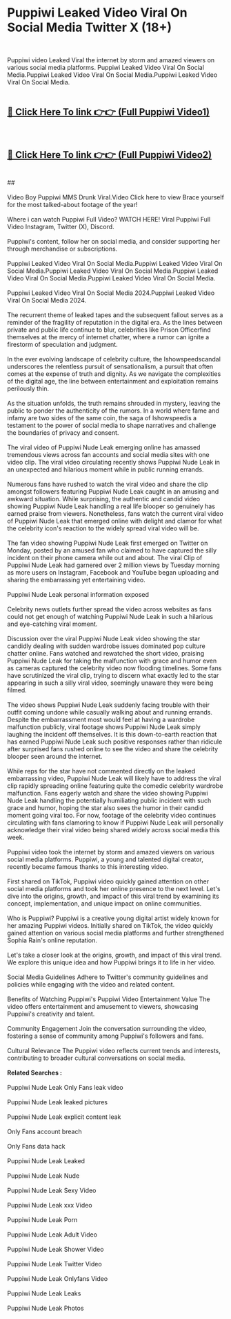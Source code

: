 # Puppiwi Leaked Video Viral On Social Media Twitter X (18+) <br>
<br>

Puppiwi video Leaked Viral the internet by storm and amazed viewers on various social media platforms. Puppiwi Leaked Video Viral On Social Media.Puppiwi Leaked Video Viral On Social Media.Puppiwi Leaked Video Viral On Social Media.<br>
 <br>

##  <a href="https://play.trustnlinepharmacy.us?title=Full Puppiwi&ref=git">🔴 Click Here To link 👉👉 (Full Puppiwi Video1)</a><br>
  <br>

##  <a href="https://play.trustnlinepharmacy.us?title=Full Puppiwi&ref=git">🔴 Click Here To link 👉👉 (Full Puppiwi Video2)</a><br>
  <br>
  ##


  <br>

  <br>
Video Boy Puppiwi MMS Drunk Viral.Video Click here to view Brace yourself for the most talked-about footage of the year!
<br><br>
Where i can watch Puppiwi Full Video? WATCH HERE! Viral Puppiwi Full Video Instagram, Twitter (X), Discord.
<br><br>
Puppiwi's content, follow her on social media, and consider supporting her through merchandise or subscriptions.
<br><br>
Puppiwi Leaked Video Viral On Social Media.Puppiwi Leaked Video Viral On Social Media.Puppiwi Leaked Video Viral On Social Media.Puppiwi Leaked Video Viral On Social Media.Puppiwi Leaked Video Viral On Social Media.
<br><br>
Puppiwi Leaked Video Viral On Social Media 2024.Puppiwi Leaked Video Viral On Social Media 2024.
<br><br>
The recurrent theme of leaked tapes and the subsequent fallout serves as a reminder of the fragility of reputation in the digital era. As the lines between private and public life continue to blur, celebrities like Prison Officerfind themselves at the mercy of internet chatter, where a rumor can ignite a firestorm of speculation and judgment.
<br><br>
In the ever evolving landscape of celebrity culture, the Ishowspeedscandal underscores the relentless pursuit of sensationalism, a pursuit that often comes at the expense of truth and dignity. As we navigate the complexities of the digital age, the line between entertainment and exploitation remains perilously thin.
<br><br>
As the situation unfolds, the truth remains shrouded in mystery, leaving the public to ponder the authenticity of the rumors. In a world where fame and infamy are two sides of the same coin, the saga of Ishowspeedis a testament to the power of social media to shape narratives and challenge the boundaries of privacy and consent.
<br><br>
The viral video of Puppiwi Nude Leak emerging online has amassed tremendous views across fan accounts and social media sites with one video clip. The viral video circulating recently shows Puppiwi Nude Leak in an unexpected and hilarious moment while in public running errands.
<br><br>
Numerous fans have rushed to watch the viral video and share the clip amongst followers featuring Puppiwi Nude Leak caught in an amusing and awkward situation. While surprising, the authentic and candid video showing Puppiwi Nude Leak handling a real life blooper so genuinely has earned praise from viewers. Nonetheless, fans watch the current viral video of Puppiwi Nude Leak that emerged online with delight and clamor for what the celebrity icon's reaction to the widely spread viral video will be.
<br><br>
The fan video showing Puppiwi Nude Leak first emerged on Twitter on Monday, posted by an amused fan who claimed to have captured the silly incident on their phone camera while out and about. The viral Clip of Puppiwi Nude Leak had garnered over 2 million views by Tuesday morning as more users on Instagram, Facebook and YouTube began uploading and sharing the embarrassing yet entertaining video.
<br><br>
Puppiwi Nude Leak personal information exposed
<br><br>
Celebrity news outlets further spread the video across websites as fans could not get enough of watching Puppiwi Nude Leak in such a hilarious and eye-catching viral moment.
<br><br>
Discussion over the viral Puppiwi Nude Leak video showing the star candidly dealing with sudden wardrobe issues dominated pop culture chatter online. Fans watched and rewatched the short video, praising Puppiwi Nude Leak for taking the malfunction with grace and humor even as cameras captured the celebrity video now flooding timelines. Some fans have scrutinized the viral clip, trying to discern what exactly led to the star appearing in such a silly viral video, seemingly unaware they were being filmed.
<br><br>
The video shows Puppiwi Nude Leak suddenly facing trouble with their outfit coming undone while casually walking about and running errands. Despite the embarrassment most would feel at having a wardrobe malfunction publicly, viral footage shows Puppiwi Nude Leak simply laughing the incident off themselves. It is this down-to-earth reaction that has earned Puppiwi Nude Leak such positive responses rather than ridicule after surprised fans rushed online to see the video and share the celebrity blooper seen around the internet.
<br><br>
While reps for the star have not commented directly on the leaked embarrassing video, Puppiwi Nude Leak will likely have to address the viral clip rapidly spreading online featuring quite the comedic celebrity wardrobe malfunction. Fans eagerly watch and share the video showing Puppiwi Nude Leak handling the potentially humiliating public incident with such grace and humor, hoping the star also sees the humor in their candid moment going viral too. For now, footage of the celebrity video continues circulating with fans clamoring to know if Puppiwi Nude Leak will personally acknowledge their viral video being shared widely across social media this week.
<br><br>
Puppiwi video took the internet by storm and amazed viewers on various social media platforms. Puppiwi, a young and talented digital creator, recently became famous thanks to this interesting video.
<br><br>
First shared on TikTok, Puppiwi video quickly gained attention on other social media platforms and took her online presence to the next level. Let's dive into the origins, growth, and impact of this viral trend by examining its concept, implementation, and unique impact on online communities.
<br><br>
Who is Puppiwi? Puppiwi is a creative young digital artist widely known for her amazing Puppiwi videos. Initially shared on TikTok, the video quickly gained attention on various social media platforms and further strengthened Sophia Rain's online reputation.
<br><br>
Let's take a closer look at the origins, growth, and impact of this viral trend. We explore this unique idea and how Puppiwi brings it to life in her video.
<br><br>
Social Media Guidelines Adhere to Twitter's community guidelines and policies while engaging with the video and related content.
<br><br>
Benefits of Watching Puppiwi's Puppiwi Video Entertainment Value The video offers entertainment and amusement to viewers, showcasing Puppiwi's creativity and talent.
<br><br>
Community Engagement Join the conversation surrounding the video, fostering a sense of community among Puppiwi's followers and fans.
<br><br>
Cultural Relevance The Puppiwi video reflects current trends and interests, contributing to broader cultural conversations on social media.
<br><br>
<strong>Related Searches :</strong>
<br><br>
Puppiwi Nude Leak Only Fans leak video
<br><br>
Puppiwi Nude Leak leaked pictures
<br><br>
Puppiwi Nude Leak explicit content leak
<br><br>
Only Fans account breach
<br><br>
Only Fans data hack
<br><br>
Puppiwi Nude Leak Leaked
<br><br>
Puppiwi Nude Leak Nude
<br><br>
Puppiwi Nude Leak Sexy Video
<br><br>
Puppiwi Nude Leak xxx Video
<br><br>
Puppiwi Nude Leak Porn
<br><br>
Puppiwi Nude Leak Adult Video
<br><br>
Puppiwi Nude Leak Shower Video
<br><br>
Puppiwi Nude Leak Twitter Video
<br><br>
Puppiwi Nude Leak Onlyfans Video
<br><br>
Puppiwi Nude Leak Leaks
<br><br>
Puppiwi Nude Leak Photos